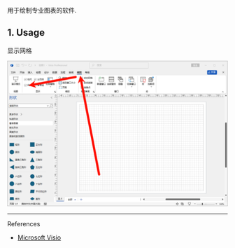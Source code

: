 用于绘制专业图表的软件.

## 1. Usage

显示网格

![显示网格](./../../../../../../images/Microsoft%20Visio/%E6%98%BE%E7%A4%BA%E7%BD%91%E6%A0%BC.png)

---

References

- [Microsoft Visio](https://www.microsoft.com/en-in/microsoft-365/visio/flowchart-software)